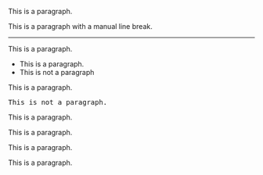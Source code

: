 This is a paragraph.

This is a paragraph
with a manual line break.

<hr>
This is a paragraph.

<ul>
<li>
This is a paragraph.
</li>
<li>This is not a paragraph</li>
</ul>
This is a paragraph.

<pre>
This is not a paragraph.
</pre>

This is a paragraph.


This is a paragraph.
   
This is a paragraph.

This is a paragraph.